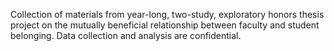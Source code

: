 Collection of materials from year-long, two-study, exploratory honors thesis project on the mutually beneficial relationship between faculty and student belonging. Data collection and analysis are confidential.
